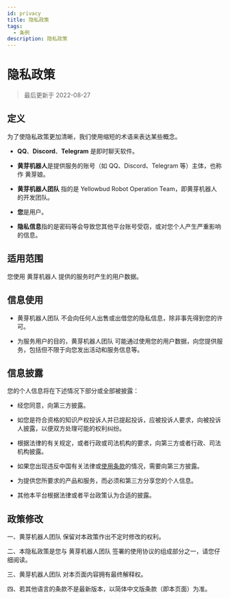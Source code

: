 ```yaml
---
id: privacy
title: 隐私政策
tags: 
  - 条例
description: 隐私政策
---
```

# 隐私政策

> 最后更新于 2022-08-27

## 定义

为了使隐私政策更加清晰，我们使用缩短的术语来表达某些概念。

- **QQ**、**Discord**、**Telegram** 是即时聊天软件。

- **黄芽机器人**是提供服务的账号（如 QQ、Discord、Telegram 等）主体，也称作 黄芽娘。

- **黄芽机器人团队** 指的是 Yellowbud Robot Operation Team，即黄芽机器人的开发团队。

- **您**是用户。

- **隐私信息**指的是密码等会导致您其他平台账号受窃，或对您个人产生严重影响的信息。

## 适用范围
您使用 黄芽机器人 提供的服务时产生的用户数据。

## 信息使用
- 黄芽机器人团队 不会向任何人出售或出借您的隐私信息，除非事先得到您的许可。

- 为服务用户的目的，黄芽机器人团队 可能通过使用您的用户数据，向您提供服务，包括但不限于向您发出活动和服务信息等。

<!--- 若您在 Discord 中使用黄芽机器人，我们会通过**消息内容意图**（Message Content Intent）获取您使用黄芽机器人时的消息内容以便我们为您提供服务，针对该意图请参阅 [Message Content: Privileged Intent for Verified Bots](https://support-dev.discord.com/hc/en-us/articles/4404772028055)。-->

## 信息披露
您的个人信息将在下述情况下部分或全部被披露：

- 经您同意，向第三方披露。

- 如您是符合资格的知识产权投诉人并已提起投诉，应被投诉人要求，向被投诉人披露，以便双方处理可能的权利纠纷。

- 根据法律的有关规定，或者行政或司法机构的要求，向第三方或者行政、司法机构披露。

- 如果您出现违反中国有关法律或[使用条款](/policies/top/)的情况，需要向第三方披露。

- 为提供您所要求的产品和服务，而必须和第三方分享您的个人信息。

- 其他本平台根据法律或者平台政策认为合适的披露。

## 政策修改
一、黄芽机器人团队 保留对本政策作出不定时修改的权利。

二、本隐私政策是您与 黄芽机器人团队 签署的使用协议的组成部分之一，请您仔细阅读。

三、黄芽机器人团队 对本页面内容拥有最终解释权。

四、若其他语言的条款不是最新版本，以简体中文版条款（即本页面）为准。